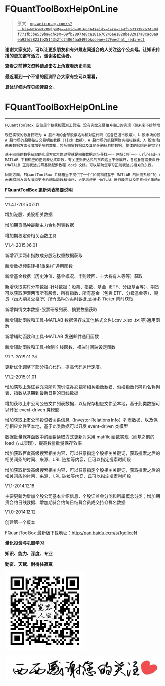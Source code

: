 # FQuantToolBoxHelpOnLine

> 原文：[`mp.weixin.qq.com/s?__biz=MzAxNTc0Mjg0Mg==&mid=401664642&idx=1&sn=3a4f56327297a7450df771fb3be539ba&chksm=09fb28973e8ca181676246ae1828be82917a8cac0a9ea939d58231e25143a2fc24864aa8d99b&scene=27#wechat_redirect`](http://mp.weixin.qq.com/s?__biz=MzAxNTc0Mjg0Mg==&mid=401664642&idx=1&sn=3a4f56327297a7450df771fb3be539ba&chksm=09fb28973e8ca181676246ae1828be82917a8cac0a9ea939d58231e25143a2fc24864aa8d99b&scene=27#wechat_redirect)

**谢谢大家支持，可以让更多朋友和有兴趣志同道合的人关注这个公众号。让知识传播的更加富有活力，谢谢各位读者。**

**查看之前博文资料请点击右上角查看历史消息**

**最近看到一个不错的回测平台大家有空可以看看，**

**具体详细内容见阅读原文。**

# FQuantToolBoxHelpOnLine

* * *

```py
FQuantToolBox 定位是个数据和回测工具箱，没有实盘交易相关接口的实现（但未来不排除增加相关功能）。 数据方面，FQuantToolBox 数据获取函数完全基于网络的免费数据源（主要为新浪财经、雅虎财经等金融网站），不但可以积累历史数据，也可以进行动态更新，

```

```py
现已实现的数据获取为 A 股市场的全部股票名称和对应代码（包含已退市股票）、A 股市场的股票日线除权数据以及复权因子、A 股市场的股票的除权除息信息、
A 股市场的股票每日交易明细数据（Tick 数据）、A 股市场的的股票财务指标数据、A 股市场的股票的三张表（资产负债表、现金流量表、利润表）数据，
未来数据方面会增加更多的数据，包括期货数据以及其他金融标的的数据，整体的思想还是完全基于网络获取和更新，完全免费。
```

```py
基于网络的数据获取的实现方式大体过程就是网络数据网址寻找——> 网址分析——> urlread+正则表达式 数据提取。进行网络数据的抓取，正则表达式是一定会遇到的，
MATLAB 中有相应的正则表达式函数，有关正则表达式的东西这里不做展开，各位看官需要自行做些功课，FQuantToolBox 工具箱的 Doc 文件夹内有个我重新整理过的
《MATALB 正则表达式零基础起步教程.doc》文档，可以帮助您学习正则表达式相关的东西。
```

```py
回测方面，FQuantToolBox 工具箱当下提供了一个“如何构建基于 MATLAB 的回测系统”的 demo 样例，此部分内容来自我出版的《量化投资：以 MATLAB 为工具》的相关章节，
未来回测方面会增添更多的辅助函数和插件，方便您使用 MATLAB 进行股票以及期货相关策略的回测。
```

**FQuantToolBox 更新列表简要说明**

* * *

V1.4.1-2015.07.01

增加港股、美股相关数据

增加期货品种最新主力合约列表数据

增加期权定价相关函数工具

V1.4-2015.06.01

新增沪深两市指数成分股及权重数据获取

新增数据频率转换[重采样]通用函数

新增基金数据（历史净值、基金概况、申购赎回、十大持有人等等）获取

新增获取实时分笔数据-针对数据：股票、指数、基金（ETF、分级基金等）、期货可以获取沪深两市所有股票、所有指数、所有基金（包括 ETF、分级基金等）、期货（四大期货交易所）所有品种的实时数据,支持多 Ticker 同时获取

新增舆情文本数据-股票研报列表、摘要数据获取

新增辅助函数和工具-MATLAB 数据保存成其他格式文件(.csv .xlsx .txt 等)通用函数

新增辅助函数和工具-MATLAB 发送邮件通用函数

新增辅助函数和工具-绘制 K 线函数、横轴时间轴设定函数

V1.3-2015.01.24

更新优化调整了部分核心代码，提高代码运行速度。

V1.2-2015.01.01

增加获取上海证券交易所和深圳证券交易所相关指数数据，包括指数代码和名称列表、指数从基期到最新日期的日线数据

增加获取上市公司公告文件列表数据，以及保存相应文件至本地，基于此类数据可以开发 event-driven 类模型

增加获取上市公司投资者关系信息（Investor Relations Info）列表数据，以及保存相应文件至本地，基于此类数据可以开发 event-driven 类模型

数据批量保存函数中的函数读取方式更新为采用 matfile 函数实现（而非之前的 load 方式实现），提高数量批量保存效率

增加获取百度高级搜索相关内容，可以任意指定个股相关关键词，获取搜索之后的相关词条的时间、来源、URL 链接等内容，且可以指定搜索时间段

增加获取新浪高级搜索相关内容，可以任意指定个股相关关键词，获取搜索之后的相关词条的时间、来源、URL 链接等内容，且可以指定搜索时间段

V1.1-2014.12.18

主要更新为增加个股公司基本介绍信息、个股证监会分类和所属概念分类；增加期货合约日线数据、增加期货合约每日结算会员成交持仓排名数据

V1.0-2014.12.12

创建第一个版本

FQuantToolBox 最新版下载地址：http://pan.baidu.com/s/1gdIiccN

**量化投资与机器学习**

**知识、能力、深度、专业**

**勤奋、天赋、耐得住寂寞**

![](img/d4267ffd3d295d7db40f2acfea9461c9.png)

![](img/25d54678797cac7132edcacbffe460dc.png)